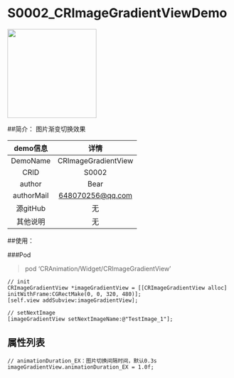 # S0002_CRImageGradientViewDemo
<img src="CRImageGradientDemoVC.gif" width=200 />

##简介：
图片渐变切换效果

| demo信息    | 详情                  |
|:-----------:|:---------------------:|
| DemoName    | CRImageGradientView   |
| CRID        | S0002                 |
| author      | Bear                  |
| authorMail  | 648070256@qq.com      |
| 源gitHub    | 无                    |
| 其他说明    | 无                    |

##使用：

###Pod
>pod ‘CRAnimation/Widget/CRImageGradientView’

```
// init
CRImageGradientView *imageGradientView = [[CRImageGradientView alloc] initWithFrame:CGRectMake(0, 0, 320, 480)];
[self.view addSubview:imageGradientView];

// setNextImage
[imageGradientView setNextImageName:@"TestImage_1"];
```

## 属性列表
```
// animationDuration_EX：图片切换间隔时间，默认0.3s
imageGradientView.animationDuration_EX = 1.0f;
```
